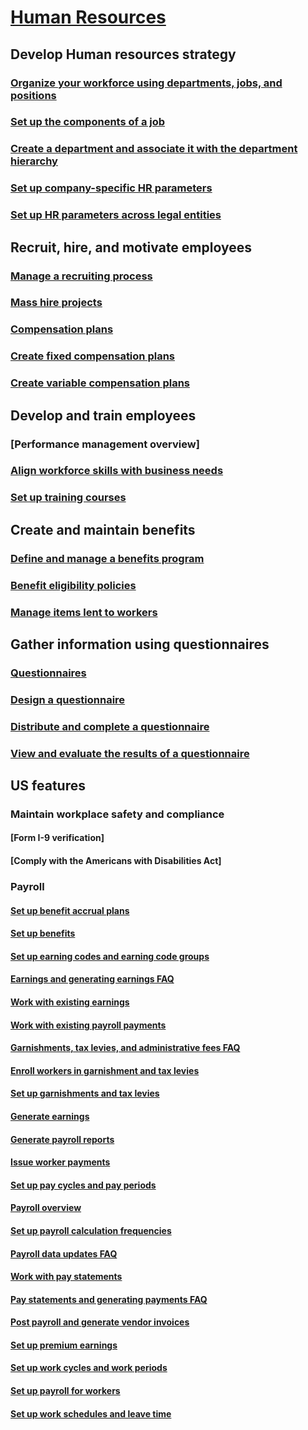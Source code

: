 # [Human Resources](human-resources-landing.md)
## Develop Human resources strategy
### [Organize your workforce using departments, jobs, and positions](departments-jobs-positions.md)
### [Set up the components of a job](creating-a-job.md)
### [Create a department and associate it with the department hierarchy](create-department-add-department-hierarchy.md)
### [Set up company-specific HR parameters](set-up-company-specific-hr-parameters.md)
### [Set up HR parameters across legal entities](set-up-hr-parameters-across-legal-entities.md)
## Recruit, hire, and motivate employees
### [Manage a recruiting process](manage-recruiting-process.md)
### [Mass hire projects](mass-hire-projects.md)
### [Compensation plans](compensation-plans.md)
### [Create fixed compensation plans](create-fixed-compensation-plans.md)
### [Create variable compensation plans](create-variable-compensation-plans.md)
## Develop and train employees
### [Performance management overview]
### [Align workforce skills with business needs](skills.md)
### [Set up training courses](courses.md)
## Create and maintain benefits
### [Define and manage a benefits program](manage-benefit-program.md)
### [Benefit eligibility policies](benefit-eligibility-policies.md)
### [Manage items lent to workers](loan-items.md)
## Gather information using questionnaires
### [Questionnaires](questionnaire\questionnaires.md)
### [Design a questionnaire](questionnaire\design-questionnaires.md)
### [Distribute and complete a questionnaire](questionnaire\distribute-questionnaires.md)
### [View and evaluate the results of a questionnaire](questionnaire\evaluate-questionnaire-results.md)
## US features
### Maintain workplace safety and compliance
#### [Form I-9 verification]
#### [Comply with the Americans with Disabilities Act]
### Payroll
#### [Set up benefit accrual plans ](localizations\north-america\benefit-accrual-plan-tasks.md)
#### [Set up benefits](localizations\north-america\benefit-set-up-tasks.md)
#### [Set up earning codes and earning code groups](localizations\north-america\earning-code-group-tasks.md)
#### [Earnings and generating earnings FAQ](localizations\north-america\earnings-generation-process.md)
#### [Work with existing earnings](localizations\north-america\existing-earnings.md)
#### [Work with existing payroll payments](localizations\north-america\existing-payroll-payments.md)
#### [Garnishments, tax levies, and administrative fees FAQ](localizations\north-america\garnishment-tax-levy-administrative-fees.md)
#### [Enroll workers in garnishment and tax levies](localizations\north-america\garnishment-tax-levy-enrollment-tasks.md)
#### [Set up garnishments and tax levies](localizations\north-america\garnishment-tax-levy-set-up-tasks.md)
#### [Generate earnings](localizations\north-america\generate-earnings.md)
#### [Generate payroll reports](localizations\north-america\generate-payroll-reports.md)
#### [Issue worker payments](localizations\north-america\issue-worker-payments.md)
#### [Set up pay cycles and pay periods](localizations\north-america\pay-cycle-pay-period-tasks-sample.md)
#### [Payroll overview](localizations\north-america\payroll.md)
#### [Set up payroll calculation frequencies](localizations\north-america\payroll-calculation-frequencies-tasks.md)
#### [Payroll data updates FAQ](localizations\north-america\payroll-data-updates.md)
#### [Work with pay statements](localizations\north-america\pay-statements.md)
#### [Pay statements and generating payments FAQ](localizations\north-america\pay-statements-payment-generation-process.md)
#### [Post payroll and generate vendor invoices](localizations\north-america\post-payroll-generate-vendor-invoices.md)
#### [Set up premium earnings ](localizations\north-america\premium-earning-setup-tasks.md)
#### [Set up work cycles and work periods](localizations\north-america\work-cycle-work-period-tasks.md)
#### [Set up payroll for workers](localizations\north-america\worker-position-payroll-tasks.md)
#### [Set up work schedules and leave time](localizations\north-america\work-schedule-leave-tasks.md)
